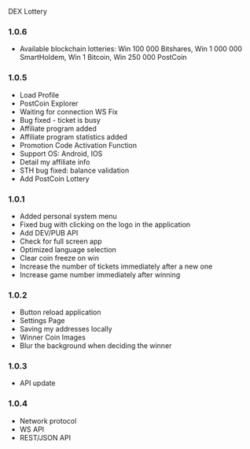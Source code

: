 DEX Lottery

### 1.0.6

- Available blockchain lotteries: Win 100 000 Bitshares, Win 1 000 000 SmartHoldem, Win 1 Bitcoin, Win 250 000 PostCoin

### 1.0.5

- Load Profile
- PostCoin Explorer
- Waiting for connection WS Fix
- Bug fixed - ticket is busy
- Affiliate program added
- Affiliate program statistics added
- Promotion Code Activation Function
- Support OS: Android, IOS
- Detail my affiliate info
- STH bug fixed: balance validation
- Add PostCoin Lottery

### 1.0.1

- Added personal system menu
- Fixed bug with clicking on the logo in the application
- Add DEV/PUB API
- Check for full screen app
- Optimized language selection
- Clear coin freeze on win
- Increase the number of tickets immediately after a new one
- Increase game number immediately after winning

### 1.0.2

- Button reload application
- Settings Page
- Saving my addresses locally
- Winner Coin Images
- Blur the background when deciding the winner

### 1.0.3

- API update

### 1.0.4

- Network protocol
- WS API
- REST/JSON API